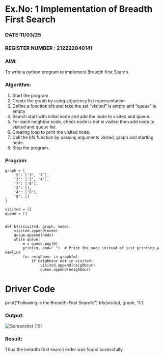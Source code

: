 # Ex.No: 1  Implementation of Breadth First Search 
### DATE:11/03/25                                                                          
### REGISTER NUMBER : 212222040141
### AIM: 
To write a python program to implement Breadth first Search. 
### Algorithm:
1. Start the program
2. Create the graph by using adjacency list representation
3. Define a function bfs and take the set “visited” is empty and “queue” is empty
4. Search start with initial node and add the node to visited and queue.
5. For each neighbor node, check node is not in visited then add node to visited and queue list.
6.  Creating loop to print the visited node.
7.   Call the bfs function by passing arguments visited, graph and starting node.
8.   Stop the program.
### Program:
```
graph = {
    '5': ['3', '7'],
    '3': ['2', '4'],
    '7': ['8'],
    '2': [],
    '4': ['8'],
    '8': []
}

visited = []
queue = []


def bfs(visited, graph, node):
    visited.append(node)
    queue.append(node)
    while queue:
        m = queue.pop(0)
        print(m, end=" ")  # Print the node instead of just printing a newline
        for neighbour in graph[m]:
            if neighbour not in visited:
                visited.append(neighbour)
                queue.append(neighbour)
```

# Driver Code
print("Following is the Breadth-First Search:")
bfs(visited, graph, '5')
### Output:

![Screenshot (10)](https://github.com/santhakumar-M/AI_Lab_2023-24/assets/121998012/6f13b3b8-096e-4a11-a66d-9cc961329854)


### Result:

Thus the breadth first search order was found sucessfully.

